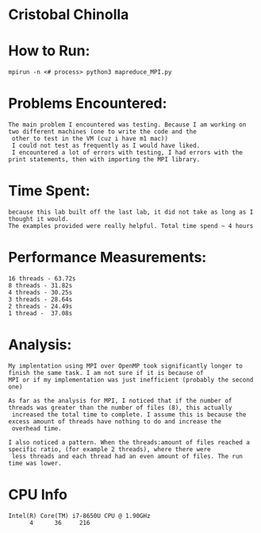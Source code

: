 # Cristobal Chinolla

# How to Run:

    mpirun -n <# process> python3 mapreduce_MPI.py

# Problems Encountered:

    The main problem I encountered was testing. Because I am working on two different machines (one to write the code and the
     other to test in the VM (cuz i have m1 mac))
     I could not test as frequently as I would have liked. 
     I encountered a lot of errors with testing, I had errors with the print statements, then with importing the MPI library. 



# Time Spent:

    because this lab built off the last lab, it did not take as long as I thought it would. 
    The examples provided were really helpful. Total time spend ~ 4 hours


# Performance Measurements: 

    16 threads - 63.72s
    8 threads - 31.82s
    4 threads - 30.25s
    3 threads - 28.64s
    2 threads - 24.49s
    1 thread -  37.08s

# Analysis:

    My implentation using MPI over OpenMP took significantly longer to finish the same task. I am not sure if it is because of 
    MPI or if my implementation was just inefficient (probably the second one)

    As far as the analysis for MPI, I noticed that if the number of threads was greater than the number of files (8), this actually
     increased the total time to complete. I assume this is because the excess amount of threads have nothing to do and increase the 
     overhead time.

    I also noticed a pattern. When the threads:amount of files reached a specific ratio, (for example 2 threads), where there were
     less threads and each thread had an even amount of files. The run time was lower.

# CPU Info

    Intel(R) Core(TM) i7-8650U CPU @ 1.90GHz
          4      36     216

